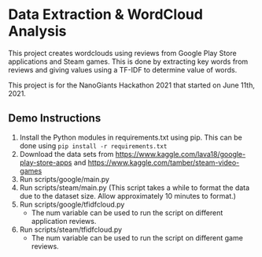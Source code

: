 # Data Extraction & WordCloud Analysis
This project creates wordclouds using reviews from Google Play Store applications 
and Steam games. This is done by extracting key words from reviews and giving values 
using a TF-IDF to determine value of words.

This project is for the NanoGiants Hackathon 2021 that started on June 11th, 2021.

## Demo Instructions
1. Install the Python modules in requirements.txt using pip. This can be done using
`pip install -r requirements.txt`
2. Download the data sets from https://www.kaggle.com/lava18/google-play-store-apps and https://www.kaggle.com/tamber/steam-video-games
3. Run scripts/google/main.py
4. Run scripts/steam/main.py (This script takes a while to format the data due to the dataset size. Allow approximately 10 minutes to format.)
5. Run scripts/google/tfidfcloud.py
    - The num variable can be used to run the script on different application reviews.
6. Run scripts/steam/tfidfcloud.py
    - The num variable can be used to run the script on different game reviews.
